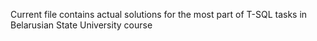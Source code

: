 Current file contains actual solutions for the most part of T-SQL tasks in Belarusian State University course
